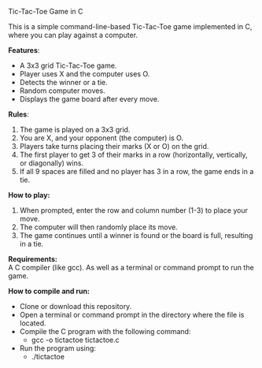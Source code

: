 Tic-Tac-Toe Game in C

This is a simple command-line-based Tic-Tac-Toe game implemented in C, where you can play against a computer.

**Features**:
  - A 3x3 grid Tic-Tac-Toe game.
  - Player uses X and the computer uses O.
  - Detects the winner or a tie.
  - Random computer moves.
  - Displays the game board after every move.

**Rules**:
  1) The game is played on a 3x3 grid.
  2) You are X, and your opponent (the computer) is O.
  3) Players take turns placing their marks (X or O) on the grid.
  4) The first player to get 3 of their marks in a row (horizontally, vertically, or diagonally) wins.
  5) If all 9 spaces are filled and no player has 3 in a row, the game ends in a tie.

**How to play:**
1) When prompted, enter the row and column number (1-3) to place your move.
2) The computer will then randomly place its move.
3) The game continues until a winner is found or the board is full, resulting in a tie.

**Requirements:**  
  A C compiler (like gcc). As well as a terminal or command prompt to run the game.

**How to compile and run:**
  - Clone or download this repository.
  - Open a terminal or command prompt in the directory where the file is located.
  - Compile the C program with the following command:
      - gcc -o tictactoe tictactoe.c
  - Run the program using:
      - ./tictactoe

